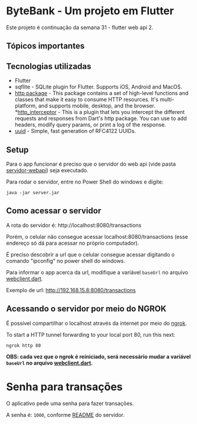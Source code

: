 # ByteBank - Um projeto em Flutter

Este projeto é continuação da semana 31 - flutter web api 2.



## Tópicos importantes



## Tecnologias utilizadas

* Flutter
* sqflite - SQLite plugin for Flutter. Supports iOS, Android and MacOS.
* [http package](https://pub.dev/packages/http) - This package contains a set of high-level functions and classes that make it easy to consume HTTP resources. It's multi-platform, and supports mobile, desktop, and the browser.
*[http_interceptor](https://pub.dev/packages/http_interceptor) - This is a plugin that lets you intercept the different requests and responses from Dart's http package. You can use to add headers, modify query params, or print a log of the response.
* [uuid](https://pub.dev/packages/uuid) - Simple, fast generation of RFC4122 UUIDs.

## Setup

Para o app funcionar é preciso que o servidor do web api (vide pasta [servidor-webapi](./servidor-webapi/)) seja executado.

Para rodar o servidor, entre no Power Shell do windows e digite:

```
java -jar server.jar
```

## Como acessar o servidor

A rota do servidor é: http://localhost:8080/transactions

Porém, o celular não consegue acessar localhost:8080/transactions (esse endereço só dá para acessar no próprio computador).

É preciso descobrir a url que o celular consegue acessar digitando o comando "ipconfig" no power shell do windows.

Para informar o app acerca da url, modifique a variável `baseUrl` no arquivo [webclient.dart](./byte_bank/lib/http/webclient.dart).

Exemplo de url: http://192.168.15.8:8080/transactions

## Acessando o servidor por meio do NGROK

É possível compartilhar o localhost através da internet por meio do [ngrok](https://ngrok.com/).

To start a HTTP tunnel forwarding to your local port 80, run this next:
```
ngrok http 80
```

**OBS: cada vez que o ngrok é reiniciado, será necessário mudar a variável `baseUrl` no arquivo [webclient.dart](./byte_bank/lib/http/webclient.dart).**


# Senha para transações

O aplicativo pede uma senha para fazer transações.

A senha é: `1000`, conforme [README](./servidor-webapi/README.md) do servidor.
